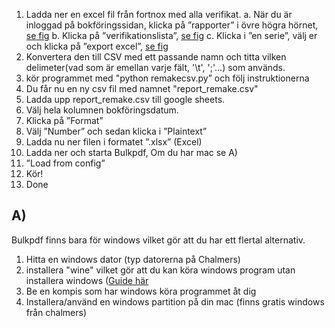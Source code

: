 1.  Ladda ner en excel fil från fortnox med alla verifikat.
        a. När du är inloggad på bokföringssidan, klicka på ”rapporter” i övre högra hörnet, [se fig](https://imgur.com/UF91b3S)
        b. Klicka på ”verifikationslista”, [se fig](https://imgur.com/zBlvf3m)
        c. Klicka i ”en serie”, välj er och klicka på ”export excel”, [se fig](https://imgur.com/hJwIQ0u)
2.  Konvertera den till CSV med ett passande namn och titta vilken delimeter(vad som är emellan varje fält, '\t', ';'...) som används.
3.  kör programmet med "python remakecsv.py” och följ instruktionerna
4.  Du får nu en ny csv fil med namnet "report_remake.csv"
5.  Ladda upp report_remake.csv till google sheets.
6.  Välj hela kolumnen bokföringsdatum.
7.  Klicka på ”Format”
8.  Välj ”Number” och sedan klicka i ”Plaintext”
9.  Ladda nu ner filen i formatet ”.xlsx” (Excel)
10. Ladda ner och starta Bulkpdf, Om du har mac se A)
11. ”Load from config”
12. Kör!
13. Done

## A)

Bulkpdf finns bara för windows vilket gör att du har ett flertal alternativ.

1.  Hitta en windows dator (typ datorerna på Chalmers)
2.  installera "wine" vilket gör att du kan köra windows program utan installera windows ([Guide här](https://www.davidbaumgold.com/tutorials/wine-mac/)
3.  Be en kompis som har windows köra programmet åt dig
4.  Installera/använd en windows partition på din mac (finns gratis windows från chalmers)
